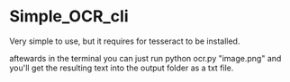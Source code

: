 # Simple_OCR_cli


Very simple to use, but it requires for tesseract to be installed.

aftewards in the terminal you can just run python ocr.py "image.png" and you'll get the resulting text into the output folder as a txt file.
